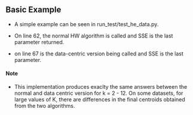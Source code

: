 ## Basic Example

- A simple example can be seen in run_test/test_he_data.py.

- On line 62, the normal HW algorithm is called and SSE is the last parameter returned.

- on line 67 is the data-centric version being called and SSE is the last parameter.

#### Note

- This implementation produces exaclty the same answers between the normal and data centric version for k = 2 - 12. On some datasets, for large values of K, there are differences in the final centroids obtained from the two algorithms.